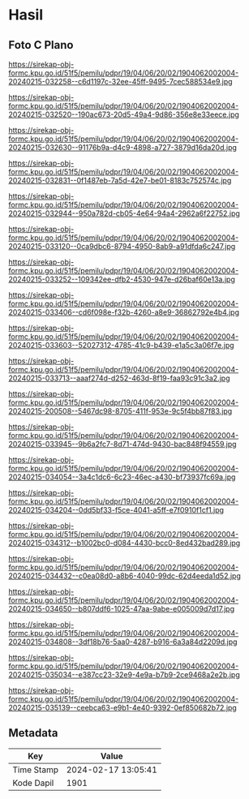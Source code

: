 # Hasil

## Foto C Plano

https://sirekap-obj-formc.kpu.go.id/51f5/pemilu/pdpr/19/04/06/20/02/1904062002004-20240215-032258--c6d1197c-32ee-45ff-9495-7cec588534e9.jpg

https://sirekap-obj-formc.kpu.go.id/51f5/pemilu/pdpr/19/04/06/20/02/1904062002004-20240215-032520--190ac673-20d5-49a4-9d86-356e8e33eece.jpg

https://sirekap-obj-formc.kpu.go.id/51f5/pemilu/pdpr/19/04/06/20/02/1904062002004-20240215-032630--91176b9a-d4c9-4898-a727-3879d16da20d.jpg

https://sirekap-obj-formc.kpu.go.id/51f5/pemilu/pdpr/19/04/06/20/02/1904062002004-20240215-032831--0f1487eb-7a5d-42e7-be01-8183c752574c.jpg

https://sirekap-obj-formc.kpu.go.id/51f5/pemilu/pdpr/19/04/06/20/02/1904062002004-20240215-032944--950a782d-cb05-4e64-94a4-2962a6f22752.jpg

https://sirekap-obj-formc.kpu.go.id/51f5/pemilu/pdpr/19/04/06/20/02/1904062002004-20240215-033120--0ca9dbc6-8794-4950-8ab9-a91dfda6c247.jpg

https://sirekap-obj-formc.kpu.go.id/51f5/pemilu/pdpr/19/04/06/20/02/1904062002004-20240215-033252--109342ee-dfb2-4530-947e-d26baf60e13a.jpg

https://sirekap-obj-formc.kpu.go.id/51f5/pemilu/pdpr/19/04/06/20/02/1904062002004-20240215-033406--cd6f098e-f32b-4260-a8e9-36862792e4b4.jpg

https://sirekap-obj-formc.kpu.go.id/51f5/pemilu/pdpr/19/04/06/20/02/1904062002004-20240215-033603--52027312-4785-41c9-b439-e1a5c3a06f7e.jpg

https://sirekap-obj-formc.kpu.go.id/51f5/pemilu/pdpr/19/04/06/20/02/1904062002004-20240215-033713--aaaf274d-d252-463d-8f19-faa93c91c3a2.jpg

https://sirekap-obj-formc.kpu.go.id/51f5/pemilu/pdpr/19/04/06/20/02/1904062002004-20240215-200508--5467dc98-8705-411f-953e-9c5f4bb87f83.jpg

https://sirekap-obj-formc.kpu.go.id/51f5/pemilu/pdpr/19/04/06/20/02/1904062002004-20240215-033945--9b6a2fc7-8d71-474d-9430-bac848f94559.jpg

https://sirekap-obj-formc.kpu.go.id/51f5/pemilu/pdpr/19/04/06/20/02/1904062002004-20240215-034054--3a4c1dc6-6c23-46ec-a430-bf73937fc69a.jpg

https://sirekap-obj-formc.kpu.go.id/51f5/pemilu/pdpr/19/04/06/20/02/1904062002004-20240215-034204--0dd5bf33-f5ce-4041-a5ff-e7f0910f1cf1.jpg

https://sirekap-obj-formc.kpu.go.id/51f5/pemilu/pdpr/19/04/06/20/02/1904062002004-20240215-034312--b1002bc0-d084-4430-bcc0-8ed432bad289.jpg

https://sirekap-obj-formc.kpu.go.id/51f5/pemilu/pdpr/19/04/06/20/02/1904062002004-20240215-034432--c0ea08d0-a8b6-4040-99dc-62d4eeda1d52.jpg

https://sirekap-obj-formc.kpu.go.id/51f5/pemilu/pdpr/19/04/06/20/02/1904062002004-20240215-034650--b807ddf6-1025-47aa-9abe-e005009d7d17.jpg

https://sirekap-obj-formc.kpu.go.id/51f5/pemilu/pdpr/19/04/06/20/02/1904062002004-20240215-034808--3df18b76-5aa0-4287-b916-6a3a84d2209d.jpg

https://sirekap-obj-formc.kpu.go.id/51f5/pemilu/pdpr/19/04/06/20/02/1904062002004-20240215-035034--e387cc23-32e9-4e9a-b7b9-2ce9468a2e2b.jpg

https://sirekap-obj-formc.kpu.go.id/51f5/pemilu/pdpr/19/04/06/20/02/1904062002004-20240215-035139--ceebca63-e9b1-4e40-9392-0ef850682b72.jpg


## Metadata

| Key        | Value               |
| ---------- | ------------------- |
| Time Stamp | 2024-02-17 13:05:41 |
| Kode Dapil | 1901                |



